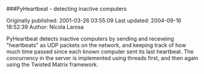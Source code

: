 ###PyHeartbeat - detecting inactive computers

Originally published: 2001-03-26 03:55:09
Last updated: 2004-09-16 18:52:39
Author: Nicola Larosa

PyHeartbeat detects inactive computers by sending and receveing "heartbeats" as UDP packets on the network, and keeping track of how much time passed since each known computer sent its last heartbeat. The concurrency in the server is implemented using threads first, and then again using the Twisted Matrix framework.